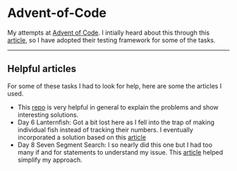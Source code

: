 # Advent-of-Code

My attempts at [Advent of Code](https://adventofcode.com/). I intially heard about this through this [article](https://realpython.com/python-advent-of-code/), so I have adopted their testing framework for some of the tasks.

--- 

## Helpful articles
For some of these tasks I had to look for help, here are some the articles I used.

- This [repo](https://github.com/norvig/pytudes) is very helpful in general to explain the problems and show interesting solutions.
- Day 6 Lanternfish: Got a bit lost here as I fell into the trap of making individual fish instead of tracking their numbers. I eventually incorporated a solution based on this [article](https://zonito.medium.com/lantern-fish-day-6-advent-of-code-2021-python-solution-4444387a8380)
- Day 8 Seven Segment Search: I so nearly did this one but I had too many if and for statements to understand my issue. This [article](https://zonito.medium.com/seven-segment-search-day-8-advent-of-code-2021-21e5bc965005) helped simplify my approach.
